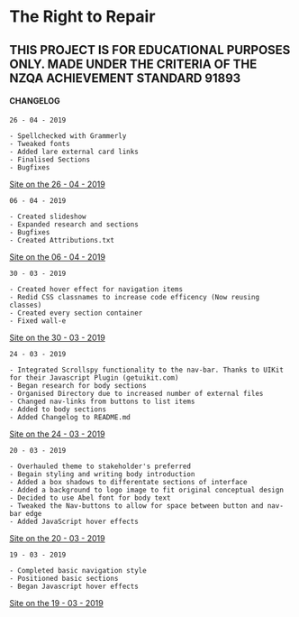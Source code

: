 # The Right to Repair
## THIS PROJECT IS FOR EDUCATIONAL PURPOSES ONLY. MADE UNDER THE CRITERIA OF THE NZQA ACHIEVEMENT STANDARD 91893

#### CHANGELOG
```
26 - 04 - 2019

- Spellchecked with Grammerly
- Tweaked fonts
- Added lare external card links
- Finalised Sections
- Bugfixes
```
[Site on the 26 - 04 - 2019](http://s319er.ddns.net/rightToRepair26/index.html)

```
06 - 04 - 2019

- Created slideshow
- Expanded research and sections
- Bugfixes
- Created Attributions.txt
```
[Site on the 06 - 04 - 2019](http://s319er.ddns.net/rightToRepair6/index.html)

```
30 - 03 - 2019

- Created hover effect for navigation items
- Redid CSS classnames to increase code efficency (Now reusing classes)
- Created every section container
- Fixed wall-e
```
[Site on the 30 - 03 - 2019](http://s319er.ddns.net/rightToRepair30/index.html)


```
24 - 03 - 2019

- Integrated Scrollspy functionality to the nav-bar. Thanks to UIKit for their Javascript Plugin (getuikit.com)
- Began research for body sections
- Organised Directory due to increased number of external files
- Changed nav-links from buttons to list items
- Added to body sections
- Added Changelog to README.md
```
[Site on the 24 - 03 - 2019](http://s319er.ddns.net/rightToRepair24/index.html)


```
20 - 03 - 2019

- Overhauled theme to stakeholder's preferred
- Begain styling and writing body introduction
- Added a box shadows to differentate sections of interface
- Added a background to logo image to fit original conceptual design
- Decided to use Abel font for body text
- Tweaked the Nav-buttons to allow for space between button and nav-bar edge
- Added JavaScript hover effects
```
[Site on the 20 - 03 - 2019](http://s319er.ddns.net/rightToRepair20/index.html)


```
19 - 03 - 2019

- Completed basic navigation style
- Positioned basic sections
- Began Javascript hover effects
```
[Site on the 19 - 03 - 2019](http://s319er.ddns.net/rightToRepair19/index.html)

